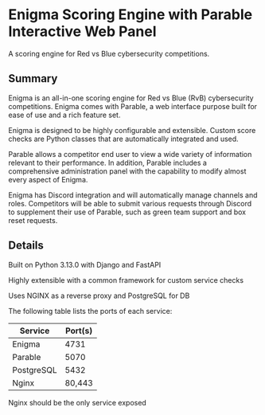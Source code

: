 # Enigma Scoring Engine with Parable Interactive Web Panel
A scoring engine for Red vs Blue cybersecurity competitions.

## Summary
Enigma is an all-in-one scoring engine for Red vs Blue (RvB) cybersecurity competitions. Enigma comes with Parable, a web interface purpose built for ease of use and a rich feature set.

Enigma is designed to be highly configurable and extensible. Custom score checks are Python classes that are automatically integrated and used.

Parable allows a competitor end user to view a wide variety of information relevant to their performance. In addition, Parable includes a comprehensive administration panel with the capability to modify almost every aspect of Enigma.

Enigma has Discord integration and will automatically manage channels and roles. Competitors will be able to submit various requests through Discord to supplement their use of Parable, such as green team support and box reset requests.

## Details
Built on Python 3.13.0 with Django and FastAPI

Highly extensible with a common framework for custom service checks

Uses NGINX as a reverse proxy and PostgreSQL for DB

The following table lists the ports of each service:

| Service | Port(s) |
|---|---|
|Enigma|4731|
|Parable|5070|
|PostgreSQL|5432|
|Nginx|80,443|

Nginx should be the only service exposed
